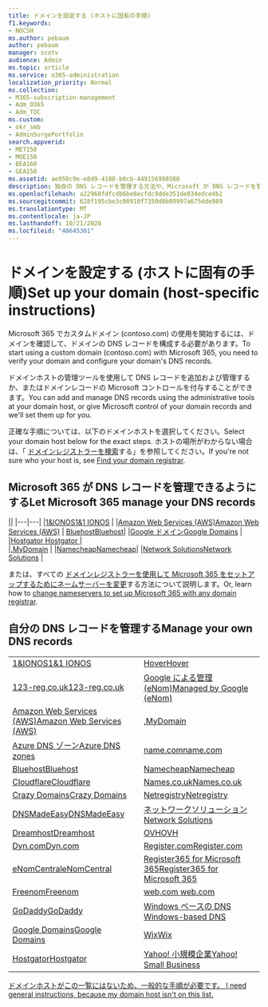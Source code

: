 ```yaml
---
title: ドメインを設定する (ホストに固有の手順)
f1.keywords:
- NOCSH
ms.author: pebaum
author: pebaum
manager: scotv
audience: Admin
ms.topic: article
ms.service: o365-administration
localization_priority: Normal
ms.collection:
- M365-subscription-management
- Adm_O365
- Adm_TOC
ms.custom:
- okr_smb
- AdminSurgePortfolio
search.appverid:
- MET150
- MOE150
- BEA160
- GEA150
ms.assetid: ae950c9e-e8d9-4108-b0cb-449156998580
description: 独自の DNS レコードを管理する方法や、Microsoft が DNS レコードを管理できるようにする方法について説明します。
ms.openlocfilehash: a22968fdfcdb6be8ecfdc9dde351de034edce4b2
ms.sourcegitcommit: 628f195cbe3c00910f7350d8b09997a675dde989
ms.translationtype: MT
ms.contentlocale: ja-JP
ms.lasthandoff: 10/21/2020
ms.locfileid: "48645301"
---
```

# <a name="set-up-your-domain-host-specific-instructions"></a><span data-ttu-id="f91fb-103">ドメインを設定する (ホストに固有の手順)</span><span class="sxs-lookup"><span data-stu-id="f91fb-103">Set up your domain (host-specific instructions)</span></span>

<span data-ttu-id="f91fb-104">Microsoft 365 でカスタムドメイン (contoso.com) の使用を開始するには、ドメインを確認して、ドメインの DNS レコードを構成する必要があります。</span><span class="sxs-lookup"><span data-stu-id="f91fb-104">To start using a custom domain (contoso.com) with Microsoft 365, you need to verify your domain and configure your domain's DNS records.</span></span> 
  
<span data-ttu-id="f91fb-105">ドメインホストの管理ツールを使用して DNS レコードを追加および管理するか、またはドメインレコードの Microsoft コントロールを付与することができます。</span><span class="sxs-lookup"><span data-stu-id="f91fb-105">You can add and manage DNS records using the administrative tools at your domain host, or give Microsoft control of your domain records and we'll set them up for you.</span></span>
  
<span data-ttu-id="f91fb-106">正確な手順については、以下のドメインホストを選択してください。</span><span class="sxs-lookup"><span data-stu-id="f91fb-106">Select your domain host below for the exact steps.</span></span> <span data-ttu-id="f91fb-107">ホストの場所がわからない場合は、「 [ドメインレジストラーを検索](find-your-domain-registrar.md)する」を参照してください。</span><span class="sxs-lookup"><span data-stu-id="f91fb-107">If you're not sure who your host is, see [Find your domain registrar](find-your-domain-registrar.md).</span></span>
  

## <a name="let-microsoft-365-manage-your-dns-records"></a><span data-ttu-id="f91fb-108">Microsoft 365 が DNS レコードを管理できるようにする</span><span class="sxs-lookup"><span data-stu-id="f91fb-108">Let Microsoft 365 manage your DNS records</span></span>

||
|---|---|
|[<span data-ttu-id="f91fb-109">1&IONOS</span><span class="sxs-lookup"><span data-stu-id="f91fb-109">1&1 IONOS</span></span>](../dns/change-nameservers-at-1-1-internet.md) |
|[<span data-ttu-id="f91fb-110">Amazon Web Services (AWS)</span><span class="sxs-lookup"><span data-stu-id="f91fb-110">Amazon Web Services (AWS)</span></span>](../dns/change-nameservers-at-aws.md) |
 [<span data-ttu-id="f91fb-111">Bluehost</span><span class="sxs-lookup"><span data-stu-id="f91fb-111">Bluehost</span></span>](../dns/change-nameservers-at-bluehost.md)|
|[<span data-ttu-id="f91fb-112">Google ドメイン</span><span class="sxs-lookup"><span data-stu-id="f91fb-112">Google   Domains</span></span>](../dns/change-nameservers-at-google-domains.md) |
|[<span data-ttu-id="f91fb-113">Hostgator   </span><span class="sxs-lookup"><span data-stu-id="f91fb-113">Hostgator   </span></span>](../dns/change-nameservers-at-hostgator.md)  |  
|[<span data-ttu-id="f91fb-114">,</span><span class="sxs-lookup"><span data-stu-id="f91fb-114">MyDomain</span></span>](../dns/change-nameservers-at-mydomain.md) | 
|[<span data-ttu-id="f91fb-115">Namecheap</span><span class="sxs-lookup"><span data-stu-id="f91fb-115">Namecheap</span></span>](../dns/change-nameservers-at-namecheap.md)|
|[<span data-ttu-id="f91fb-116">Network Solutions</span><span class="sxs-lookup"><span data-stu-id="f91fb-116">Network Solutions</span></span>](../dns/change-nameservers-at-network-solutions.md) |  

<span data-ttu-id="f91fb-117">または、すべての [ドメインレジストラーを使用して Microsoft 365 をセットアップするためにネームサーバーを変更](change-nameservers-at-any-domain-registrar.md)する方法について説明します。</span><span class="sxs-lookup"><span data-stu-id="f91fb-117">Or, learn how to [change nameservers to set up Microsoft 365 with any domain registrar](change-nameservers-at-any-domain-registrar.md).</span></span>

## <a name="manage-your-own-dns-records"></a><span data-ttu-id="f91fb-118">自分の DNS レコードを管理する</span><span class="sxs-lookup"><span data-stu-id="f91fb-118">Manage your own DNS records</span></span>

|                           |                          |
|---------------------------|--------------------------|
| [<span data-ttu-id="f91fb-119">1&IONOS</span><span class="sxs-lookup"><span data-stu-id="f91fb-119">1&1 IONOS</span></span>](../dns/create-dns-records-at-1-1-internet.md) | [<span data-ttu-id="f91fb-120">Hover</span><span class="sxs-lookup"><span data-stu-id="f91fb-120">Hover</span></span>](../dns/create-dns-records-at-hover.md) |
| [<span data-ttu-id="f91fb-121">123-reg.co.uk</span><span class="sxs-lookup"><span data-stu-id="f91fb-121">123-reg.co.uk</span></span>](../dns/create-dns-records-at-123-reg-co-uk.md) | [<span data-ttu-id="f91fb-122">Google による管理 (eNom)</span><span class="sxs-lookup"><span data-stu-id="f91fb-122">Managed   by Google (eNom)</span></span>](../dns/create-dns-records-for-domain-managed-by-google-enom.md)|
| [<span data-ttu-id="f91fb-123">Amazon Web Services (AWS)</span><span class="sxs-lookup"><span data-stu-id="f91fb-123">Amazon Web Services (AWS)</span></span>](../dns/create-dns-records-at-aws.md) | [<span data-ttu-id="f91fb-124">,</span><span class="sxs-lookup"><span data-stu-id="f91fb-124">MyDomain</span></span>](../dns/create-dns-records-at-mydomain.md) |
| [<span data-ttu-id="f91fb-125">Azure DNS ゾーン</span><span class="sxs-lookup"><span data-stu-id="f91fb-125">Azure DNS zones</span></span>](../dns/create-dns-records-for-azure-dns-zones.md) | [<span data-ttu-id="f91fb-126">name.com</span><span class="sxs-lookup"><span data-stu-id="f91fb-126">name.com</span></span>](../dns/create-dns-records-at-name-com.md) |
| [<span data-ttu-id="f91fb-127">Bluehost</span><span class="sxs-lookup"><span data-stu-id="f91fb-127">Bluehost</span></span>](../dns/create-dns-records-at-bluehost.md) | [<span data-ttu-id="f91fb-128">Namecheap</span><span class="sxs-lookup"><span data-stu-id="f91fb-128">Namecheap</span></span>](../dns/create-dns-records-at-namecheap.md)|
| [<span data-ttu-id="f91fb-129">Cloudflare</span><span class="sxs-lookup"><span data-stu-id="f91fb-129">Cloudflare</span></span>](../dns/create-dns-records-at-cloudflare.md)| [<span data-ttu-id="f91fb-130">Names.co.uk</span><span class="sxs-lookup"><span data-stu-id="f91fb-130">Names.co.uk</span></span>](../dns/create-dns-records-at-names-co-uk.md) |
|  [<span data-ttu-id="f91fb-131">Crazy Domains</span><span class="sxs-lookup"><span data-stu-id="f91fb-131">Crazy Domains</span></span>](../dns/create-dns-records-at-crazy-domains.md)| [<span data-ttu-id="f91fb-132">Netregistry</span><span class="sxs-lookup"><span data-stu-id="f91fb-132">Netregistry</span></span>](../dns/create-dns-records-at-netregistry.md) |
|[<span data-ttu-id="f91fb-133">DNSMadeEasy</span><span class="sxs-lookup"><span data-stu-id="f91fb-133">DNSMadeEasy</span></span>](../dns/create-dns-records-at-dnsmadeeasy.md) | [<span data-ttu-id="f91fb-134">ネットワークソリューション</span><span class="sxs-lookup"><span data-stu-id="f91fb-134">Network   Solutions</span></span>](../dns/create-dns-records-at-network-solutions.md) |
|[<span data-ttu-id="f91fb-135">Dreamhost</span><span class="sxs-lookup"><span data-stu-id="f91fb-135">Dreamhost</span></span>](../dns/create-dns-records-at-dreamhost.md)  | [<span data-ttu-id="f91fb-136">OVH</span><span class="sxs-lookup"><span data-stu-id="f91fb-136">OVH</span></span>](../dns/create-dns-records-at-ovh.md) |
|  [<span data-ttu-id="f91fb-137">Dyn.com</span><span class="sxs-lookup"><span data-stu-id="f91fb-137">Dyn.com</span></span>](../dns/create-dns-records-at-dyn-com.md) | [<span data-ttu-id="f91fb-138">Register.com</span><span class="sxs-lookup"><span data-stu-id="f91fb-138">Register.com</span></span>](../dns/create-dns-records-at-register-com.md) |
| [<span data-ttu-id="f91fb-139">eNomCentral</span><span class="sxs-lookup"><span data-stu-id="f91fb-139">eNomCentral</span></span>](../dns/create-dns-records-at-enomcentral.md)| [<span data-ttu-id="f91fb-140">Register365 for Microsoft 365</span><span class="sxs-lookup"><span data-stu-id="f91fb-140">Register365 for Microsoft 365</span></span>](../dns/create-dns-records-at-register365.md)  |
| [<span data-ttu-id="f91fb-141">Freenom</span><span class="sxs-lookup"><span data-stu-id="f91fb-141">Freenom</span></span>](../dns/create-dns-records-at-freenom.md) | [<span data-ttu-id="f91fb-142"> web.com </span><span class="sxs-lookup"><span data-stu-id="f91fb-142"> web.com </span></span>](../dns/create-dns-records-at-web-com.md)|
|[<span data-ttu-id="f91fb-143">GoDaddy</span><span class="sxs-lookup"><span data-stu-id="f91fb-143">GoDaddy</span></span>](../dns/create-dns-records-at-godaddy.md)|[<span data-ttu-id="f91fb-144"> Windows ベースの DNS</span><span class="sxs-lookup"><span data-stu-id="f91fb-144"> Windows-based DNS</span></span>](../dns/create-dns-records-using-windows-based-dns.md)   |
| [<span data-ttu-id="f91fb-145">Google Domains</span><span class="sxs-lookup"><span data-stu-id="f91fb-145">Google Domains</span></span>](../dns/create-dns-records-at-google-domains.md) |[<span data-ttu-id="f91fb-146">Wix</span><span class="sxs-lookup"><span data-stu-id="f91fb-146">Wix</span></span>](../dns/create-dns-records-at-wix.md) |
|[<span data-ttu-id="f91fb-147">Hostgator</span><span class="sxs-lookup"><span data-stu-id="f91fb-147">Hostgator</span></span>](../dns/create-dns-records-at-hostgator.md)  | [<span data-ttu-id="f91fb-148">Yahoo!  小規模企業</span><span class="sxs-lookup"><span data-stu-id="f91fb-148">Yahoo!   Small Business</span></span>](../dns/create-dns-records-at-yahoo-small-business.md)  |

[<span data-ttu-id="f91fb-149">ドメインホストがこの一覧にはないため、一般的な手順が必要です。 </span><span class="sxs-lookup"><span data-stu-id="f91fb-149">I need general instructions, because my domain host isn't on this list. </span></span>](create-dns-records-at-any-dns-hosting-provider.md)
   
